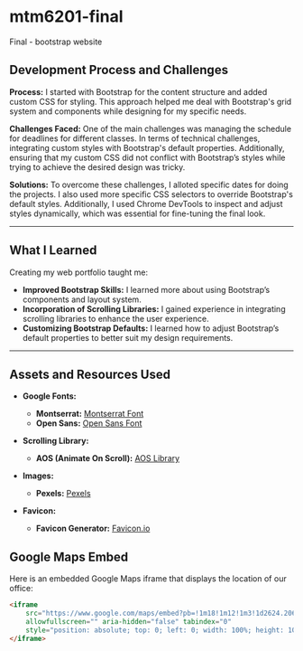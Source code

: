 # mtm6201-final
Final - bootstrap website

## Development Process and Challenges

**Process:**
I started with Bootstrap for the content structure and added custom CSS for styling. This approach helped me deal with Bootstrap's grid system and components while designing for my specific needs.

**Challenges Faced:**
One of the main challenges was managing the schedule for deadlines for different classes. In terms of technical challenges, integrating custom styles with Bootstrap's default properties. Additionally, ensuring that my custom CSS did not conflict with Bootstrap’s styles while trying to achieve the desired design was tricky.

**Solutions:**
To overcome these challenges, I alloted specific dates for doing the projects. I also used more specific CSS selectors to override Bootstrap's default styles. Additionally, I used Chrome DevTools to inspect and adjust styles dynamically, which was essential for fine-tuning the final look.

---

## What I Learned

Creating my web portfolio taught me:
- **Improved Bootstrap Skills:** I learned more about using Bootstrap’s components and layout system.
- **Incorporation of Scrolling Libraries:** I gained experience in integrating scrolling libraries to enhance the user experience.
- **Customizing Bootstrap Defaults:** I learned how to adjust Bootstrap’s default properties to better suit my design requirements.

---

## Assets and Resources Used

- **Google Fonts:**
  - **Montserrat:** [Montserrat Font](https://fonts.googleapis.com/css2?family=Montserrat:wght@900&display=swap)
  - **Open Sans:** [Open Sans Font](https://fonts.googleapis.com/css2?family=Open+Sans:wght@400;600&display=swap)

- **Scrolling Library:**
  - **AOS (Animate On Scroll):** [AOS Library](https://michalsnik.github.io/aos/)

- **Images:**
  - **Pexels:** [Pexels](https://www.pexels.com/)

- **Favicon:**
  - **Favicon Generator:** [Favicon.io](https://favicon.io/favicon-converter/)

## Google Maps Embed

Here is an embedded Google Maps iframe that displays the location of our office:

```html
<iframe
    src="https://www.google.com/maps/embed?pb=!1m18!1m12!1m3!1d2624.206586259833!2d-75.74938148468169!3d45.32345497909881!2m3!1f0!2f0!3f0!3m2!1i1024!2i768!4f13.1!3m3!1m2!1s0x4cce05043e08e839%3A0x4d54ec2d33e16b7a!2s1385%20Woodroffe%20Ave%2C%20Ottawa%2C%20ON%20K2G%201V8%2C%20Canada!5e0!3m2!1sen!2sus!4v1685920938814!5m2!1sen!2sus"
    allowfullscreen="" aria-hidden="false" tabindex="0"
    style="position: absolute; top: 0; left: 0; width: 100%; height: 100%; border: 0;">
</iframe>

